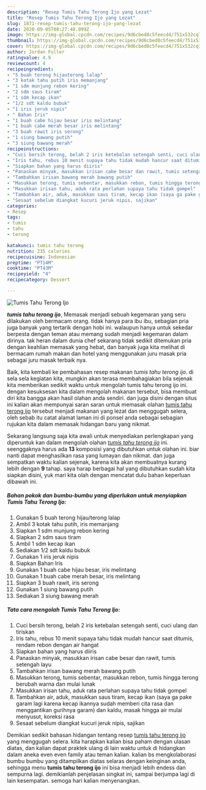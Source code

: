 ```yaml
---
description: "Resep Tumis Tahu Terong Ijo yang Lezat"
title: "Resep Tumis Tahu Terong Ijo yang Lezat"
slug: 1871-resep-tumis-tahu-terong-ijo-yang-lezat
date: 2020-09-05T08:27:48.099Z
image: https://img-global.cpcdn.com/recipes/9d6cbed8c5feecd4/751x532cq70/tumis-tahu-terong-ijo-foto-resep-utama.jpg
thumbnail: https://img-global.cpcdn.com/recipes/9d6cbed8c5feecd4/751x532cq70/tumis-tahu-terong-ijo-foto-resep-utama.jpg
cover: https://img-global.cpcdn.com/recipes/9d6cbed8c5feecd4/751x532cq70/tumis-tahu-terong-ijo-foto-resep-utama.jpg
author: Jordan Fuller
ratingvalue: 4.9
reviewcount: 4
recipeingredient:
- "5 buah terong hijauterong lalap"
- "3 kotak tahu putih iris memanjang"
- "1 sdm munjung rebon kering"
- "2 sdm saus tiram"
- "1 sdm kecap ikan"
- "1/2 sdt kaldu bubuk"
- "1 iris jeruk nipis"
- " Bahan Iris"
- "1 buah cabe hijau besar iris melintang"
- "1 buah cabe merah besar iris melintang"
- "3 buah rawit iris serong"
- "1 siung bawang putih"
- "3 siung bawang merah"
recipeinstructions:
- "Cuci bersih terong, belah 2 iris ketebalan setengah senti, cuci ulang dan tiriskan"
- "Iris tahu, rebus 10 menit supaya tahu tidak mudah hancur saat ditumis, rendam rebon dengan air hangat"
- "Siapkan bahan yang harus diiris"
- "Panaskan minyak, masukkan irisan cabe besar dan rawit, tumis setengah layu"
- "Tambahkan irisan bawang merah bawang putih"
- "Masukkan terong, tumis sebentar, masukkan rebon, tumis hingga terong berubah warna dan mulai lunak"
- "Masukkan irisan tahu, aduk rata perlahan supaya tahu tidak gompel"
- "Tambahkan air, aduk, masukkan saus tiram, kecap ikan (saya ga pake garam lagi karena kecap ikannya sudah memberi cita rasa dan menggantikan gurihnya garam) dan kaldu, masak hingga air mulai menyusut, koreksi rasa"
- "Sesaat sebelum diangkat kucuri jeruk nipis, sajikan"
categories:
- Resep
tags:
- tumis
- tahu
- terong

katakunci: tumis tahu terong 
nutrition: 235 calories
recipecuisine: Indonesian
preptime: "PT14M"
cooktime: "PT43M"
recipeyield: "4"
recipecategory: Dessert

---
```



![Tumis Tahu Terong Ijo](https://img-global.cpcdn.com/recipes/9d6cbed8c5feecd4/751x532cq70/tumis-tahu-terong-ijo-foto-resep-utama.jpg)

<b><i>tumis tahu terong ijo</i></b>, Memasak menjadi sebuah kegemaran yang seru dilakukan oleh bermacam orang. tidak hanya para ibu ibu, sebagian pria juga banyak yang tertarik dengan hobi ini. walaupun hanya untuk sekedar berpesta dengan teman atau memang sudah menjadi kegemaran dalam dirinya. tak heran dalam dunia chef sekarang tidak sedikit ditemukan pria dengan keahlian memasak yang hebat, dan banyak juga kita melihat di bermacam rumah makan dan hotel yang menggunakan juru masak pria sebagai juru masak terbaik nya.



Baik, kita kembali ke pembahasan resep makanan <i>tumis tahu terong ijo</i>. di sela sela kegiatan kita, mungkin akan terasa membahagiakan bila sejenak kita memberikan sedikit waktu untuk mengolah tumis tahu terong ijo ini. dengan kesuksesan kita dalam mengolah makanan tersebut, bisa membuat diri kita bangga akan hasil olahan anda sendiri. dan juga disini dengan situs ini kalian akan mempunyai saran saran untuk memasak olahan <u>tumis tahu terong ijo</u> tersebut menjadi makanan yang lezat dan menggugah selera, oleh sebab itu catat alamat laman ini di ponsel anda sebagai sebagian rujukan kita dalam memasak hidangan baru yang nikmat.


Sekarang langsung saja kita awali untuk menyediakan perlengkapan yang diperuntuk kan dalam mengolah olahan <u><i>tumis tahu terong ijo</i></u> ini. seenggaknya harus ada <b>13</b> komposisi yang dibutuhkan untuk olahan ini. biar nanti dapat menghasilkan rasa yang lumayan dan nikmat. dan juga sempatkan waktu kalian sejenak, karena kita akan membuatnya kurang lebih dengan <b>9</b> tahap. saya harap berbagai hal yang dibutuhkan sudah kita siapkan disini, yuk mari kita olah dengan mencatat dulu bahan keperluan dibawah ini.

<!--inarticleads1-->

##### Bahan pokok dan bumbu-bumbu yang diperlukan untuk menyiapkan Tumis Tahu Terong Ijo:

1. Gunakan 5 buah terong hijau/terong lalap
1. Ambil 3 kotak tahu putih, iris memanjang
1. Siapkan 1 sdm munjung rebon kering
1. Siapkan 2 sdm saus tiram
1. Ambil 1 sdm kecap ikan
1. Sediakan 1/2 sdt kaldu bubuk
1. Gunakan 1 iris jeruk nipis
1. Siapkan  Bahan Iris
1. Gunakan 1 buah cabe hijau besar, iris melintang
1. Gunakan 1 buah cabe merah besar, iris melintang
1. Siapkan 3 buah rawit, iris serong
1. Gunakan 1 siung bawang putih
1. Sediakan 3 siung bawang merah




<!--inarticleads2-->

##### Tata cara mengolah Tumis Tahu Terong Ijo:

1. Cuci bersih terong, belah 2 iris ketebalan setengah senti, cuci ulang dan tiriskan
1. Iris tahu, rebus 10 menit supaya tahu tidak mudah hancur saat ditumis, rendam rebon dengan air hangat
1. Siapkan bahan yang harus diiris
1. Panaskan minyak, masukkan irisan cabe besar dan rawit, tumis setengah layu
1. Tambahkan irisan bawang merah bawang putih
1. Masukkan terong, tumis sebentar, masukkan rebon, tumis hingga terong berubah warna dan mulai lunak
1. Masukkan irisan tahu, aduk rata perlahan supaya tahu tidak gompel
1. Tambahkan air, aduk, masukkan saus tiram, kecap ikan (saya ga pake garam lagi karena kecap ikannya sudah memberi cita rasa dan menggantikan gurihnya garam) dan kaldu, masak hingga air mulai menyusut, koreksi rasa
1. Sesaat sebelum diangkat kucuri jeruk nipis, sajikan




Demikian sedikit bahasan hidangan tentang resep <u>tumis tahu terong ijo</u> yang menggugah selera. kita harapkan kalian bisa paham dengan ulasan diatas, dan kalian dapat praktek ulang di lain waktu untuk di hidangkan dalam aneka even even family atau teman kalian. kalian bs mengkolaborasi bumbu bumbu yang ditampilkan diatas selaras dengan keinginan anda, sehingga menu <b>tumis tahu terong ijo</b> ini bisa menjadi lebih endess dan sempurna lagi. demikianlah penjelasan singkat ini, sampai berjumpa lagi di lain kesempatan. semoga hari kalian menyenangkan.
